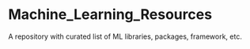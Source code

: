 # Machine_Learning_Resources
A repository with curated list of ML libraries, packages, framework, etc. 


